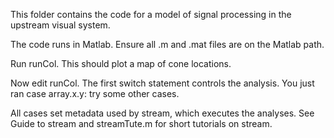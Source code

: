 This folder contains the code for a model of signal processing in the upstream visual system.

The code runs in Matlab. Ensure all .m and .mat files are on the Matlab path.

Run runCol. This should plot a map of cone locations.

Now edit runCol. The first switch statement controls the analysis. You just ran case array.x.y: try some other cases.

All cases set metadata used by stream, which executes the analyses. See Guide to stream and streamTute.m for short tutorials on stream.
